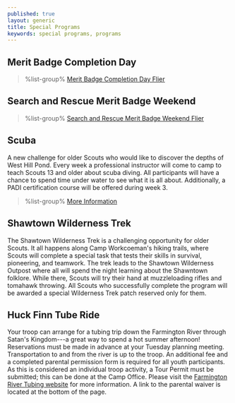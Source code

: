 ```yaml
---
published: true
layout: generic
title: Special Programs
keywords: special programs, programs
---
```


## Merit Badge Completion Day

> %list-group%
> <a href="{{ site.url }}/pdf/2014/14_MB_completion.pdf" class="list-group-item">Merit Badge Completion Day Flier</a>

## Search and Rescue Merit Badge Weekend

> %list-group%
> <a href="{{ site.url }}/pdf/2014/SAR_flier.pdf" class="list-group-item">Search and Rescue Merit Badge Weekend Flier</a>

## Scuba

A new challenge for older Scouts who would like to discover the depths of West
Hill Pond. Every week a professional instructor will come to camp to teach
Scouts 13 and older about scuba diving. All participants will have a chance to
spend time under water to see what it is all about. Additionally, a PADI
certification course will be offered during week 3.

> %list-group%
> <a href="scuba/" class="list-group-item">More Information</a>

## Shawtown Wilderness Trek

The Shawtown Wilderness Trek is a challenging opportunity for older Scouts. It
all happens along Camp Workcoeman's hiking trails, where Scouts will complete a
special task that tests their skills in survival, pioneering, and teamwork. The
trek leads to the Shawtown Wilderness Outpost where all will spend the night
learning about the Shawntown folklore. While there, Scouts will try their hand
at muzzleloading rifles and tomahawk throwing. All Scouts who successfully
complete the program will be awarded a special Wilderness Trek patch reserved
only for them.

## Huck Finn Tube Ride

Your troop can arrange for a tubing trip down the Farmington River through
Satan's Kingdom---a great way to spend a hot summer afternoon! Reservations
must be made in advance at your Tuesday planning meeting. Transportation to and
from the river is up to the troop. An additional fee and a completed parental
permission form is required for all youth participants. As this is considered
an individual troop activity, a Tour Permit must be submitted; this can be done
at the Camp Office. Please visit the
[Farmington River Tubing website](http://www.farmingtonrivertubing.com/) for
more information. A link to the parental waiver is located at the bottom of the
page.
